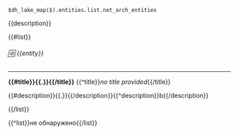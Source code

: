 ```jsonata
$dh_lake_map($).entities.list.not_arch_entities
```

{{description}}

{{#list}}
###### :id: {{entity}}

---
**{{#title}}{{.}}{{/title}}**
{{^title}}*no title provided*{{/title}}

{{#description}}{{.}}{{/description}}{{^description}}b{{/description}}


{{/list}}

{{^list}}не обнаружено{{/list}}
